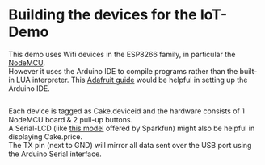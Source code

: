 # Building the devices for the IoT-Demo 

This demo uses Wifi devices in the ESP8266 family, in particular the [NodeMCU](http://nodemcu.com/index_en.html). <br/> 
However it uses the Arduino IDE to compile programs rather than the built-in LUA interpreter. 
This [Adafruit guide](https://learn.adafruit.com/adafruit-huzzah-esp8266-breakout/using-arduino-ide) would be helpful in setting up the Arduino IDE. <br/>

<img>

Each device is tagged as Cake.deviceid and the hardware consists of 1 NodeMCU board & 2 pull-up buttons. <br/>
A Serial-LCD (like [this model](https://www.sparkfun.com/products/9067) offered by Sparkfun) might also be helpful in displaying Cake.price. <br/> 
The TX pin (next to GND) will mirror all data sent over the USB port using the Arduino Serial interface.  
